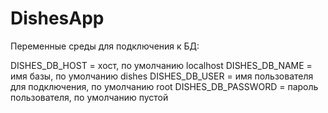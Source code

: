 # DishesApp


Переменные среды для подключения к БД:

DISHES_DB_HOST = хост, по умолчанию localhost
DISHES_DB_NAME = имя базы, по умолчанию dishes
DISHES_DB_USER = имя пользователя для подключения, по умолчанию root
DISHES_DB_PASSWORD = пароль пользователя, по умолчанию пустой

